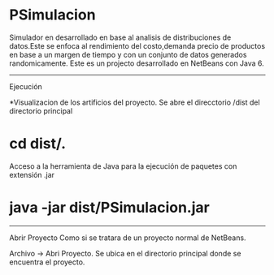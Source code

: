 # PSimulacion
Simulador en desarrollado en base al analisis de distribuciones de datos.Este se enfoca al rendimiento del costo,demanda precio de productos en base a un margen de tiempo y con un conjunto de datos generados randomicamente.  Este es un projecto desarrollado en NetBeans con Java 6.   
 
 __________________________________________ 
 Ejecución 
 
 *Visualizacion de los artificios del proyecto.
 Se abre el direcctorio /dist del directorio principal 
 # cd dist/.
 
 Acceso a la herramienta de Java para la ejecución de paquetes con extensión .jar 
 # java -jar dist/PSimulacion.jar   

_____________________________ 
Abrir Proyecto  Como si se tratara de un proyecto normal de NetBeans.  

Archivo -> Abri Proyecto.
Se ubica en el directorio principal donde se encuentra el proyecto.

